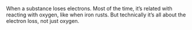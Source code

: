 When a substance loses electrons. Most of the time, it’s related with reacting with oxygen, like when iron rusts. But technically it’s all about the electron loss, not just oxygen.